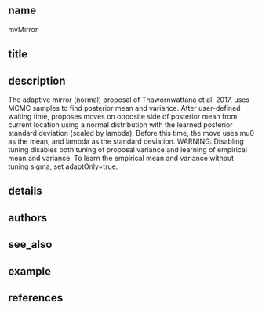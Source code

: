 ## name
mvMirror
## title
## description
The adaptive mirror (normal) proposal of Thawornwattana et al. 2017, uses MCMC samples to find posterior mean and variance. After user-defined waiting time, proposes moves on opposite side of posterior mean from current location using a normal distribution with the learned posterior standard deviation (scaled by lambda). Before this time, the move uses mu0 as the mean, and lambda as the standard deviation. WARNING: Disabling tuning disables both tuning of proposal variance and learning of empirical mean and variance. To learn the empirical mean and variance without tuning sigma, set adaptOnly=true.
## details
## authors
## see_also
## example
## references
